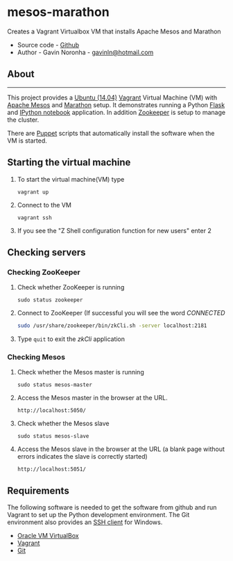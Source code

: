 # mesos-marathon

Creates a Vagrant Virtualbox VM that installs Apache Mesos and Marathon

* Source code - [Github][1]
* Author - Gavin Noronha - <gavinln@hotmail.com>

[1]: https://github.com/gavinln/mesos-marathon.git

## About
-----

This project provides a [Ubuntu (14.04)][2] [Vagrant][3] Virtual Machine (VM)
with [Apache Mesos][4] and [Marathon][5] setup. It demonstrates running a
Python [Flask][6] and [IPython notebook][7] application. In addition
[Zookeeper][8] is setup to manage the cluster.

There are [Puppet][9] scripts that automatically install the software when
the VM is started.

[2]: http://releases.ubuntu.com/14.04/
[3]: http://www.vagrantup.com/
[4]: http://mesos.apache.org/
[5]: https://mesosphere.github.io/marathon/
[6]: http://flask.pocoo.org/
[7]: http://ipython.org/notebook.html
[8]: http://zookeeper.apache.org/
[9]: http://puppetlabs.com/

## Starting the virtual machine

1. To start the virtual machine(VM) type
    ```
    vagrant up
    ```
2. Connect to the VM
    ```
    vagrant ssh
    ```
3. If you see the "Z Shell configuration function for new users" enter 2

## Checking servers

### Checking ZooKeeper

1. Check whether ZooKeeper is running
    ```
    sudo status zookeeper
    ```
2. Connect to ZooKeeper (If successful you will see the word *CONNECTED*
    ```bash
    sudo /usr/share/zookeeper/bin/zkCli.sh -server localhost:2181
    ```
3. Type `quit` to exit the *zkCli* application

### Checking Mesos

1. Check whether the Mesos master is running
    ```
    sudo status mesos-master
    ```
2. Access the Mesos master in the browser at the URL.
    ```
    http://localhost:5050/
    ```
3. Check whether the Mesos slave
    ```
    sudo status mesos-slave
    ```
4. Access the Mesos slave in the browser at the URL (a blank page without
   errors indicates the slave is correctly started)
    ```
    http://localhost:5051/
    ```

Requirements
------------

The following software is needed to get the software from github and run
Vagrant to set up the Python development environment. The Git environment
also provides an [SSH  client][10] for Windows.

* [Oracle VM VirtualBox][11]
* [Vagrant][12]
* [Git][13]

[10]: http://en.wikipedia.org/wiki/Secure_Shell
[11]: https://www.virtualbox.org/
[12]: http://vagrantup.com/
[13]: http://git-scm.com/
